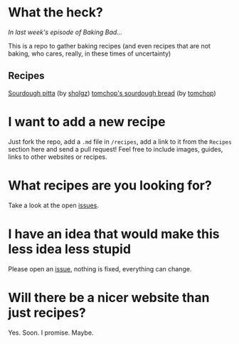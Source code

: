 # What the heck?
_In last week's episode of Baking Bad..._

This is a repo to gather baking recipes (and even recipes that are not baking,
who cares, really, in these times of uncertainty)

## Recipes

 [Sourdough pitta](recipes/sourdough-pitta/sourdough_pitta.md) (by [sholgz](https://github.com/sholgz))
 [tomchop's sourdough bread](recipes/tomchops-attempt-at-sourdough/recipe.md) (by [tomchop](https://github.com/tomchop))

# I want to add a new recipe

Just fork the repo, add a `.md` file in `/recipes`, add a link to it from the
`Recipes` section here and send a pull request! Feel free to include images,
guides, links to other websites or recipes.

# What recipes are you looking for?

Take a look at the open [issues](https://github.com/tomchop/bakingbad/issues).

# I have an idea that would make this less idea less stupid

Please open an [issue](https://github.com/tomchop/bakingbad/issues/new), nothing
 is fixed, everything can change.

# Will there be a nicer website than just recipes?

Yes. Soon. I promise. Maybe.
